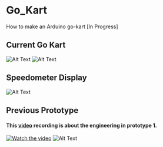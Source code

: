 # Go_Kart
How to make an Arduino go-kart [In Progress]

## Current Go Kart
![Alt Text](https://github.com/jimenezjose/Go_Kart/blob/master/images/current_go_kart.JPG)
![Alt Text](https://github.com/jimenezjose/Go_Kart/blob/master/images/Rear_sprocket.jpeg)

## Speedometer Display
![Alt Text](https://github.com/jimenezjose/Go_Kart/blob/master/images/Rear_sprocket.jpeg)

## Previous Prototype
#### This [video](https://www.youtube.com/channel/UCbjWL-dwOju9F-2Tt2TZt5A) recording is about the engineering in prototype 1.
[![Watch the video](https://github.com/jimenezjose/goKart/blob/master/images/go-kart%20Video%20IMG.png)](https://www.youtube.com/watch?v=avXZHpkTMmc&feature=youtu.be)
![Alt Text](https://github.com/jimenezjose/Go_Kart/blob/master/images/old_go_kart.jpeg)

